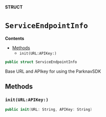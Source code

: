 **STRUCT**

# `ServiceEndpointInfo`

**Contents**

- [Methods](#methods)
  - `init(URL:APIKey:)`

```swift
public struct ServiceEndpointInfo
```

Base URL and APIkey for using the ParknavSDK

## Methods
### `init(URL:APIKey:)`

```swift
public init(URL: String, APIKey: String)
```
